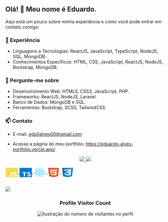 ## Olá! 👋 Meu nome é Eduardo. 
Aqui está um pouco sobre minha experiência e como você pode entrar em contato comigo:

### 🌱 Experiência
- Linguagens e Tecnologias: ReactJS, JavaScript, TypeScript, NodeJS, SQL, MongoDB.
- Conhecimentos Específicos: HTML, CSS, JavaScript, ReactJS, NodeJS, Bootstrap, MongoDB.

### 💬 Pergunte-me sobre
- Desenvolvimento Web: HTML5, CSS3, JavaScript, PHP.
- Frameworks: ReactJS, NodeJS, Laravel.
- Banco de Dados: MongoDB e SQL.
- Ferramentas: Bootstrap, SCSS, TailwindCSS. 

### 📫 Contato
- E-mail: edu0alves00@gmail.com

- Acesse a página do meu portfólio: https://eduardo-alves-portfolio.vercel.app/


<div align="center">
  <a href="https://github.com/eduardojanegitz">
  <img height="180em" src="https://github-readme-stats.vercel.app/api?username=eduardojanegitz&show_icons=true&theme=dracula&include_all_commits=true&count_private=true"/>
  <img height="180em" src="https://github-readme-stats.vercel.app/api/top-langs/?username=eduardojanegitz&layout=compact&langs_count=7&theme=dracula"/>
</div>

  <div style="display: inline_block"><br>
  <img align="center" alt="Eduardo-JS" height="30" width="40" src="https://raw.githubusercontent.com/devicons/devicon/master/icons/javascript/javascript-plain.svg">
  <img align="center" alt="Eduardo-TS" height="30" width="40" src="https://raw.githubusercontent.com/devicons/devicon/master/icons/typescript/typescript-plain.svg">
  <img align="center" alt="Eduardo-React" height="30" width="40" src="https://raw.githubusercontent.com/devicons/devicon/master/icons/react/react-original.svg">
  <img align="center" alt="Eduardo-HTML" height="30" width="40" src="https://raw.githubusercontent.com/devicons/devicon/master/icons/html5/html5-original.svg">
  <img align="center" alt="Eduardo-CSS" height="30" width="40" src="https://raw.githubusercontent.com/devicons/devicon/master/icons/css3/css3-original.svg">
</div>
  
 ##
  
  <div> 
  <a href="https://www.linkedin.com/in/eduardo-alves-091aa1219/" target="_blank"><img src="https://img.shields.io/badge/-LinkedIn-%230077B5?style=for-the-badge&logo=linkedin&logoColor=white" target="_blank"></a> 

 
</div>

<div align="center">
  <h3><b>Profile Visitor Count</b></h3>
</div>

<p align="center">
  <img
    src="https://profile-counter.glitch.me/eduardojanegitz/count.svg"
    alt="Ilustração do número de visitantes no perfil"
  />
</p>
